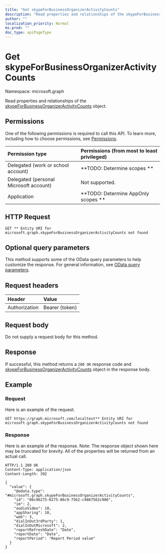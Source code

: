 ```yaml
---
title: "Get skypeForBusinessOrganizerActivityCounts"
description: "Read properties and relationships of the skypeForBusinessOrganizerActivityCounts object."
author: ""
localization_priority: Normal
ms.prod: ""
doc_type: apiPageType
---
```


# Get skypeForBusinessOrganizerActivityCounts

Namespace: microsoft.graph

Read properties and relationships of the [skypeForBusinessOrganizerActivityCounts](../resources/skypeforbusinessorganizeractivitycounts.md) object.

## Permissions
One of the following permissions is required to call this API. To learn more, including how to choose permissions, see [Permissions](/concepts/permissions-reference.md).

|Permission type|Permissions (from most to least privileged)|
|:---|:---|
|Delegated (work or school account)|**TODO: Determine scopes **|
|Delegated (personal Microsoft account)|Not supported.|
|Application|**TODO: Determine AppOnly scopes **|

## HTTP Request
<!-- {
  "blockType": "ignored"
}
-->
``` http
GET ** Entity URI for microsoft.graph.skypeForBusinessOrganizerActivityCounts not found
```

## Optional query parameters
This method supports some of the OData query parameters to help customize the response. For general information, see [OData query parameters](/graph/query-parameters).

## Request headers
|Header|Value|
|:---|:---|
|Authorization|Bearer {token}|

## Request body
Do not supply a request body for this method.

## Response
If successful, this method returns a `200 OK` response code and [skypeForBusinessOrganizerActivityCounts](../resources/skypeforbusinessorganizeractivitycounts.md) object in the response body.

## Example

### Request
Here is an example of the request.
<!-- {
  "blockType": "request",
  "name": "get_skypeforbusinessorganizeractivitycounts"
}
-->
``` http
GET https://graph.microsoft.com/localtest** Entity URI for microsoft.graph.skypeForBusinessOrganizerActivityCounts not found
```

### Response
Here is an example of the response. Note: The response object shown here may be truncated for brevity. All of the properties will be returned from an actual call.
<!-- {
  "blockType": "response",
  "truncated": true,
  "@odata.type": "microsoft.graph.skypeForBusinessOrganizerActivityCounts"
}
-->
``` http
HTTP/1.1 200 OK
Content-Type: application/json
Content-Length: 392

{
  "value": {
    "@odata.type": "#microsoft.graph.skypeForBusinessOrganizerActivityCounts",
    "id": "86c96275-6275-86c9-7562-c9867562c986",
    "im": 2,
    "audioVideo": 10,
    "appSharing": 10,
    "web": 3,
    "dialInOut3rdParty": 1,
    "dialInOutMicrosoft": 2,
    "reportRefreshDate": "Date",
    "reportDate": "Date",
    "reportPeriod": "Report Period value"
  }
}
```

